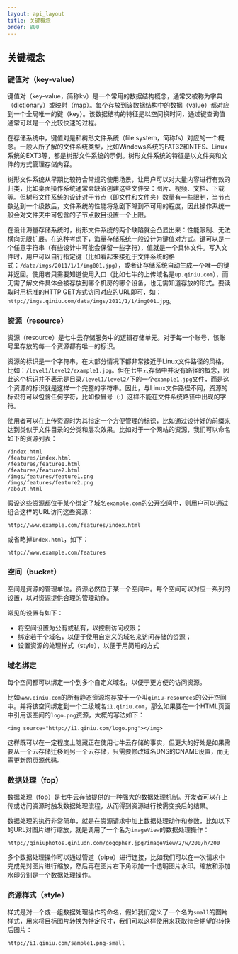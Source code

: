 ```yaml
---
layout: api_layout
title: 关键概念
order: 800
---
```

<a name="concepts"></a>
## 关键概念

<a name="key-value"></a>
### 键值对（key-value）

键值对（key-value，简称kv）是一个常用的数据结构概念，通常又被称为字典（dictionary）或映射（map）。每个存放到该数据结构中的数据（value）都对应到一个全局唯一的键（key）。该数据结构的特征是以空间换时间，通过键查询值通常可以是一个比较快速的过程。

在存储系统中，键值对是和树形文件系统（file system，简称fs）对应的一个概念。一般人所了解的文件系统类型，比如Windows系统的FAT32和NTFS、Linux系统的EXT3等，都是树形文件系统的示例。树形文件系统的特征是以文件夹和文件的方式管理存储内容。

树形文件系统从早期比较符合常规的使用场景，让用户可以对大量内容进行有效的归类，比如桌面操作系统通常会缺省创建这些文件夹：图片、视频、文档、下载等。但树形文件系统的设计对于节点（即文件和文件夹）数量有一些限制，当节点数达到一个级数后，文件系统的性能将急剧下降到不可用的程度，因此操作系统一般会对文件夹中可包含的子节点数目设置一个上限。

在设计海量存储系统时，树形文件系统的两个缺陷就会凸显出来：性能限制、无法横向无限扩展。在这种考虑下，海量存储系统一般设计为键值对方式。键可以是一个任意字符串（有些设计中可能会保留一些字符），值就是一个具体文件。写入文件时，用户可以自行指定键（比如看起来接近于文件系统的格式：`/data/imgs/2011/1/1/img001.jpg`），或者让存储系统自动生成一个唯一的键并返回。使用者只需要知道使用入口（比如七牛的上传域名是`up.qiniu.com`），而无需了解文件具体会被存放到哪个机房的哪个设备，也无需知道存放的形式。要读取时用标准的HTTP GET方式访问对应的URL即可，如：`http://imgs.qiniu.com/data/imgs/2011/1/1/img001.jpg`。

<a name="resource"></a>
### 资源（resource）

资源（resource）是七牛云存储服务中的逻辑存储单元。对于每一个账号，该账号里存放的每一个资源都有唯一的标识。

资源的标识是一个字符串，在大部分情况下都非常接近于Linux文件路径的风格，比如：`/level1/level2/example1.jpg`。但在七牛云存储中并没有路径的概念，因此这个标识并不表示是目录`/level1/level2/`下的一个`example1.jpg`文件，而是这个资源的标识就是这样一个完整的字符串。因此，与Linux文件路径不同，资源的标识符可以包含任何字符，比如像冒号（:）这样不能在文件系统路径中出现的字符。

使用者可以在上传资源时为其指定一个方便管理的标识，比如通过设计好的前缀来达到类似于文件目录的分类和层次效果。比如对于一个网站的资源，我们可以命名如下的资源列表：

```
/index.html
/features/index.html
/features/feature1.html
/features/feature2.html
/imgs/features/feature1.png
/imgs/features/feature2.png
/about.html
```

假设这些资源都位于某个绑定了域名`example.com`的公开空间中，则用户可以通过组合这样的URL访问这些资源：

```
http://www.example.com/features/index.html
``` 

或省略掉`index.html`，如下：

```
http://www.example.com/features
```

<a name="bucket"></a>
### 空间（bucket）

空间是资源的管理单位。资源必然位于某一个空间中。每个空间可以对应一系列的设置，以对资源提供合理的管理动作。

常见的设置有如下：

- 将空间设置为公有或私有，以控制访问权限；
- 绑定若干个域名，以便于使用自定义的域名来访问存储的资源；
- 设置资源的处理样式（style），以便于用简短的方式

<a name="domain-binding"></a>
### 域名绑定

每个空间都可以绑定一个到多个自定义域名，以便于更方便的访问资源。

比如`www.qiniu.com`的所有静态资源均存放于一个叫`qiniu-resources`的公开空间中。并将该空间绑定到一个二级域名`i1.qiniu.com`，那么如果要在一个HTML页面中引用该空间的`logo.png`资源，大概的写法如下：

```
<img source="http://i1.qiniu.com/logo.png"></img>
```

这样既可以在一定程度上隐藏正在使用七牛云存储的事实，但更大的好处是如果需要从一个云存储迁移到另一个云存储，只需要修改域名DNS的CNAME设置，而无需更新网页源代码。

<a name="fop"></a>
### 数据处理（fop）

数据处理（fop）是七牛云存储提供的一种强大的数据处理机制。开发者可以在上传或访问资源时触发数据处理流程，从而得到资源进行按需变换后的结果。

数据处理的执行非常简单，就是在资源请求中加上数据处理动作和参数，比如以下的URL对图片进行缩放，就是调用了一个名为`imageView`的数据处理操作：

```
http://qiniuphotos.qiniudn.com/gogopher.jpg?imageView/2/w/200/h/200
```

多个数据处理操作可以通过管道（pipe）进行连接，比如我们可以在一次请求中完成先对图片进行缩放，然后再在图片右下角添加一个透明图片水印。缩放和添加水印分别是一个数据处理操作。

<a name="style"></a>
### 资源样式（style）

样式是对一个或一组数据处理操作的命名，假如我们定义了一个名为`small`的图片样式，用来将目标图片转换为特定尺寸，我们可以这样使用来获取符合期望的转换后图片：

```
http://i1.qiniu.com/sample1.png-small
```

